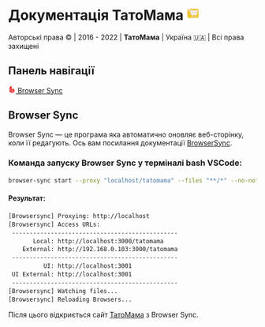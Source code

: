 # Документація ТатоМама <img src="./images/tatomama.svg" width="25" height="25" alt="logo tatomama">

Авторські права © | 2016 - 2022 | **ТатоМама** | Україна 🇺🇦 | Всі права захищені

## Панель навігації

[<img src="./images/browser-sync.png" width="15" height="15" alt="BrowserSync"> Browser Sync](-browser-sync)

## Browser Sync

Browser Sync — це програма яка автоматично оновляє веб-сторінку, коли її редагують.
Ось вам посилання документації [BrowserSync](https://browsersync.io).

### Команда запуску Browser Sync у терміналі bash VSCode:

```bash
browser-sync start --proxy "localhost/tatomama" --files "**/*" --no-notify
```

#### Результат:

```bash
[Browsersync] Proxying: http://localhost
[Browsersync] Access URLs:
 -----------------------------------------------
       Local: http://localhost:3000/tatomama
    External: http://192.168.0.103:3000/tatomama
 -----------------------------------------------
          UI: http://localhost:3001
 UI External: http://localhost:3001
 -----------------------------------------------
[Browsersync] Watching files...
[Browsersync] Reloading Browsers...
```

Після цього відкриється сайт [ТатоМама](http://localhost:3000/tatomama) з Browser Sync.
